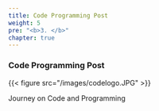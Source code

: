 ```yaml
---
title: Code Programming Post
weight: 5
pre: "<b>3. </b>"
chapter: true
---
```


### Code Programming Post

{{< figure src="/images/codelogo.JPG" >}}

Journey on Code and Programming